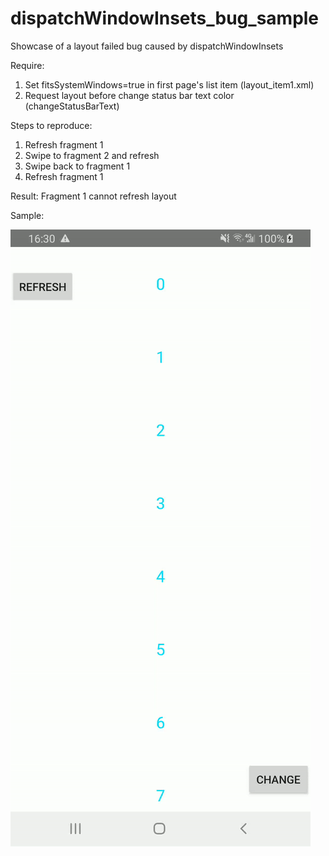 # dispatchWindowInsets_bug_sample

Showcase of a layout failed bug caused by dispatchWindowInsets


 Require:
 1) Set fitsSystemWindows=true in first page's list item (layout_item1.xml)
 2) Request layout before change status bar text color (changeStatusBarText)
 
 Steps to reproduce:
 1) Refresh fragment 1
 2) Swipe to fragment 2 and refresh
 3) Swipe back to fragment 1
 4) Refresh fragment 1
 
 Result:
 Fragment 1 cannot refresh layout

 Sample:
 
 ![sample](https://github.com/jinkg/dispatchWindowInsets_bug_sample/blob/master/screen_shots/dispatch_window_insets_bug_sample.gif)
